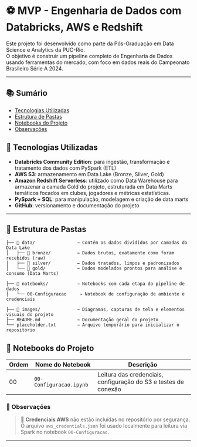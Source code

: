 # ⚽ MVP - Engenharia de Dados com Databricks, AWS e Redshift

Este projeto foi desenvolvido como parte da Pós-Graduação em Data Science e Analytics da PUC-Rio.  
O objetivo é construir um pipeline completo de Engenharia de Dados usando ferramentas do mercado, com foco em dados reais do Campeonato Brasileiro Série A 2024.

---
## 📚 Sumário

- [Tecnologias Utilizadas](#-tecnologias-utilizadas)
- [Estrutura de Pastas](#-estrutura-de-pastas)
- [Notebooks do Projeto](#-notebooks-do-projeto)
- [Observações](#-observações)


## 🚀 Tecnologias Utilizadas

- **Databricks Community Edition**: para ingestão, transformação e tratamento dos dados com PySpark (ETL)
- **AWS S3**: armazenamento em Data Lake (Bronze, Silver, Gold)
- **Amazon Redshift Serverless**: utilizado como Data Warehouse para armazenar a camada Gold do projeto, estruturada em Data Marts temáticos focados em clubes, jogadores e métricas estatísticas.
- **PySpark + SQL**: para manipulação, modelagem e criação de data marts
- **GitHub**: versionamento e documentação do projeto

---


## 📁 Estrutura de Pastas

```plaintext
├── 📁 data/                → Contém os dados divididos por camadas do Data Lake
│   ├── 📂 bronze/          → Dados brutos, exatamente como foram recebidos (raw)
│   ├── 📂 silver/          → Dados tratados, limpos e padronizados
│   └── 📂 gold/            → Dados modelados prontos para análise e consumo (Data Marts)

├── 📁 notebooks/           → Notebooks com cada etapa do pipeline de dados
│   └── 00-Configuracao     → Notebook de configuração de ambiente e credenciais

├── 📁 images/              → Diagramas, capturas de tela e elementos visuais do projeto
├── README.md              → Documentação geral do projeto
└── placeholder.txt        → Arquivo temporário para inicializar o repositório
```


## 📒 Notebooks do Projeto

| Ordem | Nome do Notebook        | Descrição                                          |
|-------|--------------------------|-----------------------------------------------------|
| 00    | `00-Configuracao.ipynb`  | Leitura das credenciais, configuração do S3 e testes de conexão |


### 📌 Observações
> 🔐 **Credenciais AWS** não estão incluídas no repositório por segurança.  
> O arquivo `aws_credentials.json` foi usado localmente para leitura via Spark no notebook `00-Configuracao`.

---




